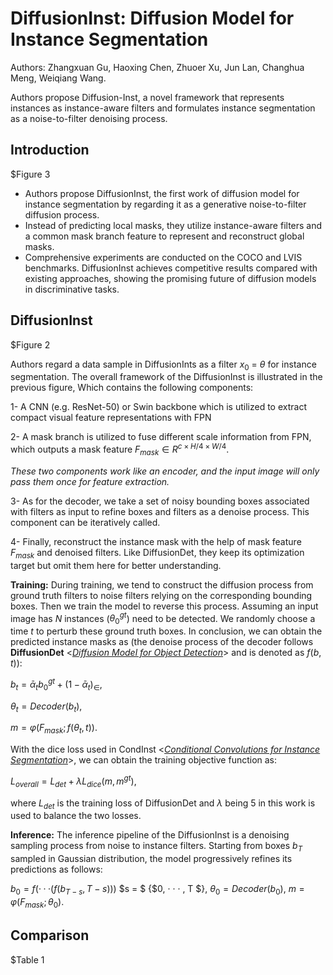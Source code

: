 
# DiffusionInst: Diffusion Model for Instance Segmentation

Authors: Zhangxuan Gu, Haoxing Chen, Zhuoer Xu, Jun Lan, Changhua Meng, Weiqiang Wang.

Authors propose Diffusion-Inst, a novel framework that represents instances as instance-aware filters and formulates instance segmentation as a noise-to-filter denoising process.

## Introduction

$Figure 3

* Authors propose DiffusionInst, the first work of diffusion model for instance segmentation by regarding it as a generative noise-to-filter diffusion process.
* Instead of predicting local masks, they utilize instance-aware filters and a common mask branch feature to represent and reconstruct global masks.
* Comprehensive experiments are conducted on the COCO and LVIS benchmarks. DiffusionInst achieves competitive results compared with existing approaches, showing the promising future of diffusion models in discriminative tasks.

## DiffusionInst

$Figure 2

Authors regard a data sample in DiffusionInts as a filter $x_0$ $=$ $θ$ for instance segmentation. The overall framework of the DiffusionInst is illustrated in the previous figure, Which contains the following components:

1- A CNN (e.g. ResNet-50) or Swin backbone which is utilized to extract compact visual feature representations with FPN

2- A mask branch is utilized to fuse different scale information from FPN, which outputs a mask feature $F_{mask}∈R^{c×H/4×W/4}$.

*These two components work like an encoder, and the input image will only pass them once for feature extraction.*

3- As for the decoder, we take a set of noisy bounding boxes associated with filters as input to refine boxes and filters as a denoise process. This component can be iteratively called.

4- Finally, reconstruct the instance mask with the help of mask feature $F_{mask}$ and denoised filters. Like DiffusionDet, they keep its optimization target but omit them here for better understanding.

**Training:** During training, we tend to construct the diffusion process from ground truth filters to noise filters relying on the corresponding bounding boxes. Then we train the model to reverse this process. Assuming an input image has $N$ instances ($θ^{gt}_{0}$) need to be detected. We randomly choose a time $t$ to perturb these ground truth boxes. In conclusion, we can obtain the predicted instance masks as (the denoise process of the decoder follows **DiffusionDet** <*[Diffusion Model for Object Detection](https://arxiv.org/abs/2211.09788)*> and is denoted as $f(b,t)$):

$b_t = ᾱ_tb^{gt}_0 + (1 - ᾱ_t)_∈$,

$θ_t = Decoder(b_t )$,

$m = φ(F_{mask} ; f (θ_t, t)).$

With the dice loss used in CondInst <*[Conditional Convolutions for Instance Segmentation](https://arxiv.org/abs/2003.05664)*>, we can obtain the training objective function as:

$L_{overall} = L_{det} + λL_{dice} (m, m^{gt} ),$

where $L_{det}$ is the training loss of DiffusionDet and $λ$ being 5 in this work is used to balance the two losses.

**Inference:** The inference pipeline of the DiffusionInst is a denoising sampling process from noise to instance filters. Starting from boxes $b_T$ sampled in Gaussian distribution, the model progressively refines its predictions as follows:

$b_0 = f (· · · (f (b_{T −s} , T − s)))$   $s = $ {$0, · · · , T $}$,$
$θ_0 = Decoder(b_0 ),$
$m = φ(F_{mask} ; θ_0 ).$

## Comparison

$Table 1
